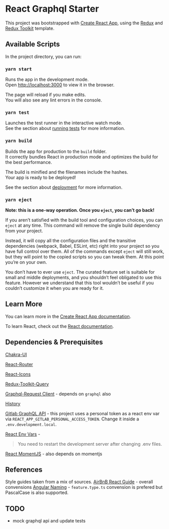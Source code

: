 # React Graphql Starter

This project was bootstrapped with [Create React App](https://github.com/facebook/create-react-app), using the [Redux](https://redux.js.org/) and [Redux Toolkit](https://redux-toolkit.js.org/) template.

## Available Scripts

In the project directory, you can run:

### `yarn start`

Runs the app in the development mode.<br />
Open [http://localhost:3000](http://localhost:3000) to view it in the browser.

The page will reload if you make edits.<br />
You will also see any lint errors in the console.

### `yarn test`

Launches the test runner in the interactive watch mode.<br />
See the section about [running tests](https://facebook.github.io/create-react-app/docs/running-tests) for more information.

### `yarn build`

Builds the app for production to the `build` folder.<br />
It correctly bundles React in production mode and optimizes the build for the best performance.

The build is minified and the filenames include the hashes.<br />
Your app is ready to be deployed!

See the section about [deployment](https://facebook.github.io/create-react-app/docs/deployment) for more information.

### `yarn eject`

**Note: this is a one-way operation. Once you `eject`, you can’t go back!**

If you aren’t satisfied with the build tool and configuration choices, you can `eject` at any time. This command will remove the single build dependency from your project.

Instead, it will copy all the configuration files and the transitive dependencies (webpack, Babel, ESLint, etc) right into your project so you have full control over them. All of the commands except `eject` will still work, but they will point to the copied scripts so you can tweak them. At this point you’re on your own.

You don’t have to ever use `eject`. The curated feature set is suitable for small and middle deployments, and you shouldn’t feel obligated to use this feature. However we understand that this tool wouldn’t be useful if you couldn’t customize it when you are ready for it.

## Learn More

You can learn more in the [Create React App documentation](https://facebook.github.io/create-react-app/docs/getting-started).

To learn React, check out the [React documentation](https://reactjs.org/).

## Dependencies & Prerequisites
[Chakra-UI](https://chakra-ui.com/docs/getting-started)

[React-Router](https://reactrouter.com/)

[React-Icons](https://react-icons.github.io/react-icons)

[Redux-Toolkit-Query](https://redux-toolkit.js.org/rtk-query/overview)

[Graphql-Request Client](https://www.npmjs.com/package/graphql-request) - depends on `graphql` also

[History](https://www.npmjs.com/package/history)

[Gitlab GraphQL API](https://docs.gitlab.com/ee/api/graphql/getting_started.html) - this project uses a personal token as a react env var via `REACT_APP_GITLAB_PERSONAL_ACCESS_TOKEN`. Change it inside a `.env.development.local`.

[React Env Vars](https://create-react-app.dev/docs/adding-custom-environment-variables/) - 
> You need to restart the development server after changing .env files.

[React MomentJS](https://www.npmjs.com/package/react-moment) - also depends on momentjs

## References
Style guides taken from a mix of sources. 
[AirBnB React Guide](https://airbnb.io/javascript/react/) - overall convensions
[Angular Naming](https://angular.io/guide/styleguide#general-naming-guidelines) - `feature.type.ts` convension is prefered but PascalCase is also supported.

## TODO

- mock graphql api and update tests